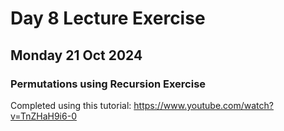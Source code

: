 # Day 8 Lecture Exercise 
## Monday 21 Oct 2024

### Permutations using Recursion Exercise 
Completed using this tutorial: https://www.youtube.com/watch?v=TnZHaH9i6-0